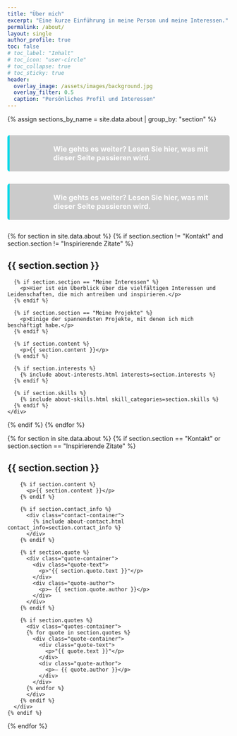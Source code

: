 ```yaml
---
title: "Über mich"
excerpt: "Eine kurze Einführung in meine Person und meine Interessen."
permalink: /about/
layout: single
author_profile: true
toc: false
# toc_label: "Inhalt"
# toc_icon: "user-circle"
# toc_collapse: true
# toc_sticky: true
header:
  overlay_image: /assets/images/background.jpg
  overlay_filter: 0.5
  caption: "Persönliches Profil und Interessen"
---
```


<div class="about-container">
{% assign sections_by_name = site.data.about | group_by: "section" %}

<div class="notice--info feature-box" style="padding: 1.5em; margin: 2em 0; border-radius: 5px; background-color: rgba(0, 0, 0, 0.2); border-left: 5px solid #05d9e8;">
  <details>
    <summary style="display: flex; align-items: center; cursor: pointer;">
      <div style="flex: 0 0 64px; margin-right: 1em;">
        <i class="fas fa-file-alt" style="font-size: 3em; color: #05d9e8;"></i>
      </div>
      <h3 style="margin: 0; color: #ffffff;">Wie gehts es weiter? Lesen Sie hier, was mit dieser Seite passieren wird.</h3>
    </summary>
    <div style="margin-top: 1em;">
      <p>
        Auch wenn es anfänglich eine Zeit dauern wird dieses Vorhaben, all die verschiedenen Projekte und Gedanken entsprechend aufzubereiten und zu dokumentieren,  
        so ist es mir wichtig diese Dinge auch für mich selbst festzuhalten. So steht an erster Stelle Qualität und Einträge werden ohne Zeitdruck und unter Wohlbefinden erstellt und umgesetzt.

        Für ein Projekt bringe ich mir im Allgemeinen schrittweise autodidaktisch Grundlagen und alle notwendigen Fähigkeiten bei. 
        Dabei ist es wichtig, dass ich mich selbst motiviere und die Herausforderungen so lange angehen, bis ich das gewünschte Ergebnis erreicht habe.
        Daher wird keinerlei Zeitrahmen für die Aktualisierung dieser Seite angegeben.
        <br>
        <br>
        <strong>Ich hoffe, dass Ihnen diese Seite gefällt und Sie viel Freude daran haben.</strong>
      </p>
    </div>
  </details>
</div>

<div class="notice--info feature-box" style="padding: 1.5em; margin: 2em 0; border-radius: 5px; background-color: rgba(0, 0, 0, 0.2); border-left: 5px solid #05d9e8;">
  <details>
    <summary style="display: flex; align-items: center; cursor: pointer;">
      <div style="flex: 0 0 64px; margin-right: 1em;">
        <i class="fas fa-file-alt" style="font-size: 3em; color: #05d9e8;"></i>
      </div>
      <h3 style="margin: 0; color: #ffffff;">Wie gehts es weiter? Lesen Sie hier, was mit dieser Seite passieren wird.</h3>
    </summary>
    <div style="margin-top: 1em;">
      <p>
        Auch wenn es anfänglich eine Zeit dauern wird dieses Vorhaben, all die verschiedenen Projekte und Gedanken entsprechend aufzubereiten und zu dokumentieren,  
        so ist es mir wichtig diese Dinge auch für mich selbst festzuhalten. So steht an erster Stelle Qualität und Einträge werden ohne Zeitdruck und unter Wohlbefinden erstellt und umgesetzt.

        Für ein Projekt bringe ich mir im Allgemeinen schrittweise autodidaktisch Grundlagen und alle notwendigen Fähigkeiten bei. 
        Dabei ist es wichtig, dass ich mich selbst motiviere und die Herausforderungen so lange angehen, bis ich das gewünschte Ergebnis erreicht habe.
        Daher wird keinerlei Zeitrahmen für die Aktualisierung dieser Seite angegeben.
        <br>
        <br>
        <strong>Ich hoffe, dass Ihnen diese Seite gefällt und Sie viel Freude daran haben.</strong>
      </p>
    </div>
  </details>
</div>

{% for section in site.data.about %}
  {% if section.section != "Kontakt" and section.section != "Inspirierende Zitate" %}
    <span id="{{ section.section | slugify }}" class="section-anchor"></span>
    <div class="about-section {% if section.section == 'Wer bin ich?' %}section-wer-bin-ich{% elsif section.section == 'Meine Interessen' %}section-meine-interessen{% elsif section.section == 'Meine Projekte' %}section-meine-projekte{% endif %}">
      <h2 id="{{ section.section | slugify }}-heading"><i class="fas fa-{{ section.icon }}"></i> {{ section.section }}</h2>


      {% if section.section == "Meine Interessen" %}
        <p>Hier ist ein Überblick über die vielfältigen Interessen und Leidenschaften, die mich antreiben und inspirieren.</p>
      {% endif %}
      
      {% if section.section == "Meine Projekte" %}
        <p>Einige der spannendsten Projekte, mit denen ich mich beschäftigt habe.</p>
      {% endif %}
      
      {% if section.content %}
        <p>{{ section.content }}</p>
      {% endif %}
      
      {% if section.interests %}
        {% include about-interests.html interests=section.interests %}
      {% endif %}
      
      {% if section.skills %}
        {% include about-skills.html skill_categories=section.skills %}
      {% endif %}
    </div>
  {% endif %}
{% endfor %}

<!-- Kontakt und Zitate nebeneinander -->
<div class="contact-quotes-container">
  {% for section in site.data.about %}
    {% if section.section == "Kontakt" or section.section == "Inspirierende Zitate" %}
      <span id="{{ section.section | slugify }}" class="section-anchor"></span>
      <div class="about-section">
        <h2 id="{{ section.section | slugify }}-heading"><i class="fas fa-{{ section.icon }}"></i> {{ section.section }}</h2>
        
        {% if section.content %}
          <p>{{ section.content }}</p>
        {% endif %}
        
        {% if section.contact_info %}
          <div class="contact-container">
            {% include about-contact.html contact_info=section.contact_info %}
          </div>
        {% endif %}
        
        {% if section.quote %}
          <div class="quote-container">
            <div class="quote-text">
              <p>"{{ section.quote.text }}"</p>
            </div>
            <div class="quote-author">
              <p>— {{ section.quote.author }}</p>
            </div>
          </div>
        {% endif %}
        
        {% if section.quotes %}
          <div class="quotes-container">
          {% for quote in section.quotes %}
            <div class="quote-container">
              <div class="quote-text">
                <p>"{{ quote.text }}"</p>
              </div>
              <div class="quote-author">
                <p>— {{ quote.author }}</p>
              </div>
            </div>
          {% endfor %}
          </div>
        {% endif %}
      </div>
    {% endif %}
  {% endfor %}
</div>
</div> 